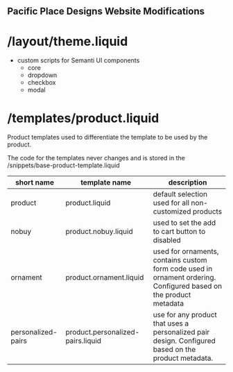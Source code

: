 ## Pacific Place Designs Website Modifications

# /layout/theme.liquid
- custom scripts for Semanti UI components
    - core
    - dropdown
    - checkbox
    - modal

#  /templates/product.liquid
Product templates used to differentiate the template to be used by the product. 

The code for the templates never changes and is stored in the /snippets/base-product-template.liquid

| short name         | template name                     | description                                                                                                        |
|--------------------|-----------------------------------|--------------------------------------------------------------------------------------------------------------------|
| product            | product.liquid                    | default selection used for all non-customized products                                                             |
| nobuy              | product.nobuy.liquid              | used to set the add to cart button to disabled                                                                     |
| ornament           | product.ornament.liquid           | used for ornaments, contains custom form code used in ornament ordering. Configured based on the product  metadata |
| personalized-pairs | product.personalized-pairs.liquid | use for any product that uses a   personalized pair design. Configured  based on the product metadata.             |

